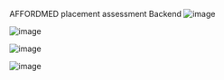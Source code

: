AFFORDMED  placement assessment 
Backend 
![image](https://github.com/user-attachments/assets/90fc09a2-9fab-46d3-a2a9-78efeda07af5)


![image](https://github.com/user-attachments/assets/bb5c808a-c5e3-47b9-86dc-551fd691493f)


![image](https://github.com/user-attachments/assets/4690258e-dbdc-4c83-a661-6400629a4228)

![image](https://github.com/user-attachments/assets/95e05968-6c78-4a6f-bc29-be2a6ed94bf4)
